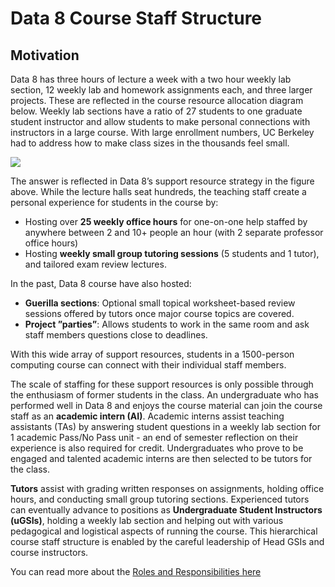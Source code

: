 # Data 8 Course Staff Structure

## Motivation

Data 8 has three hours of lecture a week with a two hour weekly lab section, 12 weekly lab and homework assignments each, and three larger projects. These are reflected in the course resource allocation diagram below. Weekly lab sections have a ratio of 27 students to one graduate student instructor and allow students to make personal connections with instructors in a large course. With large enrollment numbers, UC Berkeley had to address how to make class sizes in the thousands feel small. 

![](https://i.imgur.com/e421NaU.png)


The answer is reflected in Data 8’s support resource strategy in the figure above. While the lecture halls seat hundreds, the teaching staff create a personal experience for students in the course by:

- Hosting over **25 weekly office hours** for one-on-one help staffed by anywhere between 2 and 10+ people an hour (with 2 separate professor office hours)
- Hosting **weekly small group tutoring sessions** (5 students and 1 tutor), and tailored exam review lectures. 

In the past, Data 8 course have also hosted:
- **Guerilla sections**: Optional small topical worksheet-based review sessions offered by tutors once major course topics are covered. 
- **Project ”parties”**: Allows students to work in the same room and ask staff members questions close to deadlines. 

With this wide array of support resources, students in a 1500-person computing course can connect with their individual staff members. 

The scale of staffing for these support resources is only possible through the enthusiasm of former students in the class. An undergraduate who has performed well in Data 8 and enjoys the course material can join the course staff as an **academic intern (AI)**. Academic interns assist teaching assistants (TAs) by answering student questions in a weekly lab section for 1 academic Pass/No Pass unit - an end of semester reflection on their experience is also required for credit. Undergraduates who prove to be engaged and talented academic interns are then selected to be tutors for the class. 

**Tutors** assist with grading written responses on assignments, holding office hours, and conducting small group tutoring sections. Experienced tutors can eventually advance to positions as **Undergraduate Student Instructors (uGSIs)**, holding a weekly lab section and helping out with various pedagogical and logistical aspects of running the course. This hierarchical course staff structure is enabled by the careful leadership of Head GSIs and course instructors.


You can read more about the [Roles and Responsibilities here](roles_data8) 
